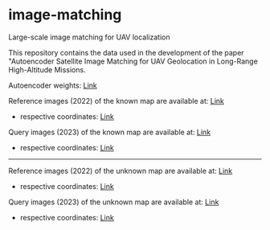 # image-matching
Large-scale image matching for UAV localization

This repository contains the data used in the development of the paper "Autoencoder Satellite Image Matching for UAV Geolocation in Long-Range High-Altitude Missions.

Autoencoder weights: [Link](https://drive.google.com/file/d/13CjeDcpZFOGQmtDKKIKVT1q6x1JPcgFs/view?usp=drive_link)

Reference images (2022) of the known map are available at: [Link](https://drive.google.com/file/d/1d4NoX4ot-X2BzytWdxxcQad-wgq9XdO0/view?usp=drive_link)
- respective coordinates: [Link](https://drive.google.com/file/d/1Hs7hFAEf-BObflG-cEpJpSTw1VN9SCkh/view?usp=drive_link)

Query images (2023) of the known map are available at: [Link](https://drive.google.com/file/d/1zSljcY7VsMcQPoaCdf5aly-AmVj_WX0z/view?usp=drive_link)
- respective coordinates: [Link](https://drive.google.com/file/d/1oxGUYTJsFDX6ttf50oVZsBfDXqRjdAf7/view?usp=drive_link)

-----------------------------------------------------------------------------------

Reference images (2022) of the unknown map are available at: [Link](https://drive.google.com/file/d/1rPUHOGgRMtRiO_bOBuLKCni_ZwRCcDqr/view?usp=drive_link)
- respective coordinates: [Link](https://drive.google.com/file/d/1uEe6zIFuzZXkh9TyeaEpwc53fbMyhtYH/view?usp=drive_link)

Query images (2023) of the unknown map are available at: [Link](https://drive.google.com/file/d/1bjeHQaotKfPAsZp58StViKNv3hdUCxtx/view?usp=drive_link)
- respective coordinates: [Link](https://drive.google.com/file/d/1kDIaKqRxwS22K1TXhgnnY92rOtNw3b5N/view?usp=drive_link)
